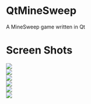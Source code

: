 # QtMineSweep
A MineSweep game written in Qt
# Screen Shots
![](https://github.com/tashaxing/QtMineSweep/tree/blob/master/pic/game.gif)<br/>
![](https://github.com/tashaxing/QtMineSweep/tree/blob/master/pic/1.PNG)<br/>
![](https://github.com/tashaxing/QtMineSweep/tree/blob/master/pic/2.PNG)<br/>
![](https://github.com/tashaxing/QtMineSweep/tree/blob/master/pic/3.PNG)<br/>
![](https://github.com/tashaxing/QtMineSweep/tree/blob/master/pic/4.PNG)<br/>
![](https://github.com/tashaxing/QtMineSweep/tree/blob/master/pic/5.PNG)<br/>
